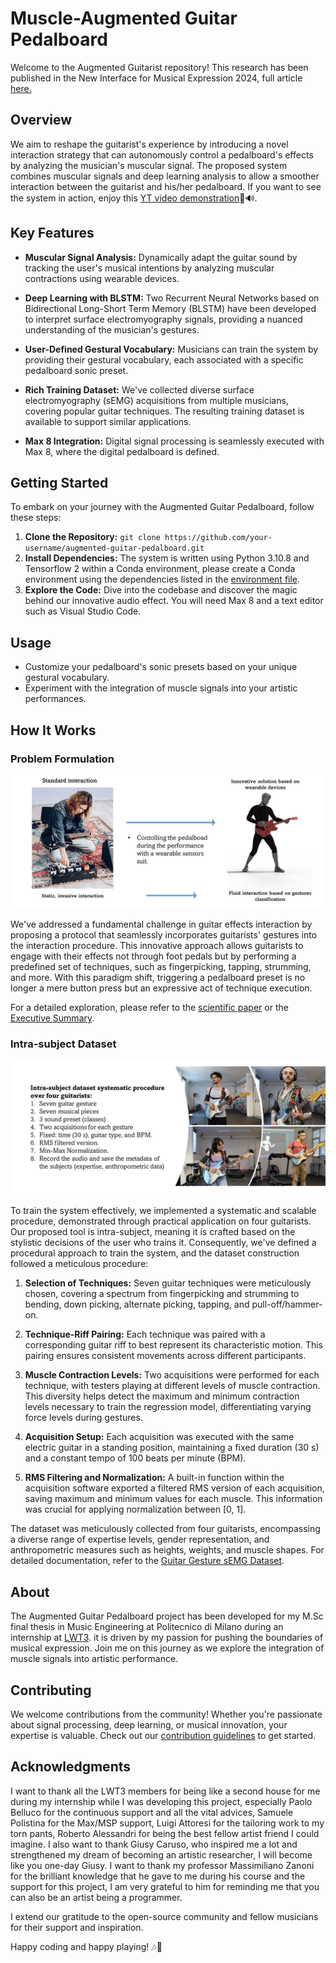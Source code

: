 # Muscle-Augmented Guitar Pedalboard

Welcome to the Augmented Guitarist repository! This research has been published in the New Interface for Musical Expression 2024, full article  [here.](https://www.researchgate.net/publication/380735249_Muscle-Guided_Guitar_Pedalboard_Exploring_Interaction_Strategies_Through_Surface_Electromyography_and_Deep_Learning) 

## Overview
We aim to reshape the guitarist's experience by introducing a novel interaction strategy that can autonomously control a pedalboard's effects by analyzing the musician's muscular signal. 
The proposed system combines muscular signals and deep learning analysis to allow a smoother interaction between the guitarist and his/her pedalboard. If you want to see the system in action, enjoy this [YT video demonstration](https://www.youtube.com/watch?v=8_c5QavFDUA&ab_channel=Creative%2CIntelligent%26MultisensoryInteractions)🎸🔊.
## Key Features

- **Muscular Signal Analysis:** Dynamically adapt the guitar sound by tracking the user's musical intentions by analyzing muscular contractions using wearable devices.

- **Deep Learning with BLSTM:** Two Recurrent Neural Networks based on Bidirectional Long-Short Term Memory (BLSTM) have been developed to interpret surface electromyography signals, providing a nuanced understanding of the musician's gestures.

- **User-Defined Gestural Vocabulary:** Musicians can train the system by providing their gestural vocabulary, each associated with a specific pedalboard sonic preset.

- **Rich Training Dataset:** We've collected diverse surface electromyography (sEMG) acquisitions from multiple musicians, covering popular guitar techniques. The resulting training dataset is available to support similar applications.

- **Max 8 Integration:** Digital signal processing is seamlessly executed with Max 8, where the digital pedalboard is defined.

## Getting Started

To embark on your journey with the Augmented Guitar Pedalboard, follow these steps:

1. **Clone the Repository:** `git clone https://github.com/your-username/augmented-guitar-pedalboard.git`
2. **Install Dependencies:** The system is written using Python 3.10.8 and Tensorflow 2 within a Conda environment, please create a Conda environment using the dependencies listed in the [environment file](/anacondaRequirements/environment_augmentedPedalboard.yml).
3. **Explore the Code:** Dive into the codebase and discover the magic behind our innovative audio effect. You will need Max 8 and a text editor such as Visual Studio Code. 

## Usage

- Customize your pedalboard's sonic presets based on your unique gestural vocabulary.
- Experiment with the integration of muscle signals into your artistic performances.
## How It Works

### Problem Formulation

![Problem Formulation](/introductiveImages/problemFormulation.png)

We've addressed a fundamental challenge in guitar effects interaction by proposing a protocol that seamlessly incorporates guitarists' gestures into the interaction procedure. This innovative approach allows guitarists to engage with their effects not through foot pedals but by performing a predefined set of techniques, such as fingerpicking, tapping, strumming, and more. With this paradigm shift, triggering a pedalboard preset is no longer a mere button press but an expressive act of technique execution.

For a detailed exploration, please refer to the [scientific paper](/article/Thesis___DavideLionetti.pdf) or the [Executive Summary](/article/Executive_Summary_DavideLionetti.pdf).

### Intra-subject Dataset

![Dataset Creation](/introductiveImages/dataset__creation.png)

To train the system effectively, we implemented a systematic and scalable procedure, demonstrated through practical application on four guitarists. Our proposed tool is intra-subject, meaning it is crafted based on the stylistic decisions of the user who trains it. Consequently, we've defined a procedural approach to train the system, and the dataset construction followed a meticulous procedure:

1. **Selection of Techniques:** Seven guitar techniques were meticulously chosen, covering a spectrum from fingerpicking and strumming to bending, down picking, alternate picking, tapping, and pull-off/hammer-on.

2. **Technique-Riff Pairing:** Each technique was paired with a corresponding guitar riff to best represent its characteristic motion. This pairing ensures consistent movements across different participants.

3. **Muscle Contraction Levels:** Two acquisitions were performed for each technique, with testers playing at different levels of muscle contraction. This diversity helps detect the maximum and minimum contraction levels necessary to train the regression model, differentiating varying force levels during gestures.

4. **Acquisition Setup:** Each acquisition was executed with the same electric guitar in a standing position, maintaining a fixed duration (30 s) and a constant tempo of 100 beats per minute (BPM).

5. **RMS Filtering and Normalization:** A built-in function within the acquisition software exported a filtered RMS version of each acquisition, saving maximum and minimum values for each muscle. This information was crucial for applying normalization between [0, 1].

The dataset was meticulously collected from four guitarists, encompassing a diverse range of expertise levels, gender representation, and anthropometric measures such as heights, weights, and muscle shapes. For detailed documentation, refer to the [Guitar Gesture sEMG Dataset](https://github.com/EllDy96/Augmented-Guitar-Pedalboard/tree/main/dataset).


## About
The Augmented Guitar Pedalboard project has been developed for my M.Sc final thesis in Music Engineering at Politecnico di Milano during an internship at [LWT3](https://lwt3.com/). it is driven by my passion for pushing the boundaries of musical expression. Join me on this journey as we explore the integration of muscle signals into artistic performance.

## Contributing

We welcome contributions from the community! Whether you're passionate about signal processing, deep learning, or musical innovation, your expertise is valuable. Check out our [contribution guidelines](CONTRIBUTING.md) to get started.


## Acknowledgments
I want to thank  all the  LWT3  members  for being like a second house for me during  my internship while I was developing  this  project, especially Paolo  Belluco for the  continuous  support and  all the  vital  advices,  Samuele Polistina for the Max/MSP support, Luigi Attoresi  for the tailoring  work to my torn  pants,  Roberto  Alessandri for being the best fellow artist friend I could imagine.  I also want to thank  Giusy Caruso,  who inspired me a lot and strengthened my dream  of becoming an artistic researcher,  I will become like you one-day Giusy.  I want to thank  my professor Massimiliano  Zanoni  for the  brilliant knowledge that he gave to me during  his course and the support for this project,  I am very grateful  to him for reminding  me that you can also be an artist being a programmer.

I extend our gratitude to the open-source community and fellow musicians for their support and inspiration.



Happy coding and happy playing! 🎶🤘



